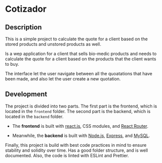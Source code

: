 # Cotizador

## Description
This is a simple project to calculate the quote for a client based on the stored products and unstored products as well.

Is a wep application for a client that sells bio-medic products and needs to calculate the quote for a client based on the products that the client wants to buy.

The interface let the user navigate between all the quoatations that have been made, and also let the user create a new quotation.

## Development

The project is divided into two parts. The first part is the frontend, which is located in the `frontend` folder. The second part is the backend, which is located in the `backend` folder.

* The **frontend** is built with [react.js](https://es.react.dev/), CSS modules, and [React Router](https://www.npmjs.com/package/react-router-dom).

* Meanwhile, the **backend** is built with [Node.js](https://nodejs.org/es), [Express](https://expressjs.com/es/), and [MySQL](https://www.mysql.com/).

Finally, this project is build with best code practices in mind to ensure stability and solidity over time. Has a good folder structure, and is well documented. Also, the code is linted with ESLint and Prettier.
